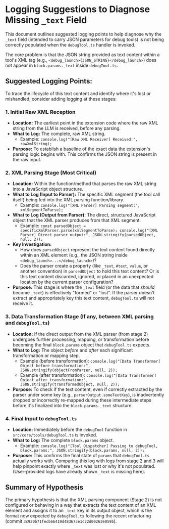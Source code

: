 # Logging Suggestions to Diagnose Missing `_text` Field

This document outlines suggested logging points to help diagnose why the `_text` field (intended to carry JSON parameters for debug tools) is not being correctly populated when the `debugTool.ts` handler is invoked.

The core problem is that the JSON string provided as text content within a tool's XML tag (e.g., `<debug_launch>{JSON_STRING}</debug_launch>`) does not appear in `block.params._text` inside `debugTool.ts`.

## Suggested Logging Points:

To trace the lifecycle of this text content and identify where it's lost or mishandled, consider adding logging at these stages:

### 1. Initial Raw XML Reception

- **Location:** The earliest point in the extension code where the raw XML string from the LLM is received, before any parsing.
- **What to Log:** The complete, raw XML string.
    - Example: `console.log("[Raw XML Receiver] Received:", rawXmlString);`
- **Purpose:** To establish a baseline of the exact data the extension's parsing logic begins with. This confirms the JSON string is present in the raw input.

### 2. XML Parsing Stage (Most Critical)

- **Location:** Within the function/method that parses the raw XML string into a JavaScript object structure.
- **What to Log (Input to Parser):** The specific XML segment (the tool call itself) being fed into the XML parsing function/library.
    - Example: `console.log("[XML Parser] Parsing segment:", xmlSegmentToParse);`
- **What to Log (Output from Parser):** The direct, structured JavaScript object that the XML parser produces from that XML segment.
    - Example: `const parsedObject = specificXmlParser.parse(xmlSegmentToParse); console.log("[XML Parser] Direct parser output:", JSON.stringify(parsedObject, null, 2));`
- **Key Investigation:**
    - How does `parsedObject` represent the text content found directly within an XML element (e.g., the JSON string inside `<debug_launch>...</debug_launch>`)?
    - Does the parser create a property (like `_text`, `#text`, `value`, or another convention) in `parsedObject` to hold this text content? Or is this text content discarded, ignored, or placed in an unexpected location by the current parser configuration?
- **Purpose:** This stage is where the `_text` field (or the data that _should_ become `_text`) is effectively "formed" or "lost". If the parser doesn't extract and appropriately key this text content, `debugTool.ts` will not receive it.

### 3. Data Transformation Stage (If any, between XML parsing and `debugTool.ts`)

- **Location:** If the direct output from the XML parser (from stage 2) undergoes further processing, mapping, or transformation before becoming the final `block.params` object that `debugTool.ts` expects.
- **What to Log:** The object _before_ and _after_ each significant transformation or mapping step.
    - Example (before transformation): `console.log("[Data Transformer] Object before transformation:", JSON.stringify(objectFromParser, null, 2));`
    - Example (after transformation): `console.log("[Data Transformer] Object after transformation:", JSON.stringify(transformedObject, null, 2));`
- **Purpose:** To check if the text content, even if correctly extracted by the parser under some key (e.g., `parserOutput.someTextKey`), is inadvertently dropped or incorrectly re-mapped during these intermediate steps before it's finalized into the `block.params._text` structure.

### 4. Final Input to `debugTool.ts`

- **Location:** Immediately before the `debugTool` function in `src/core/tools/debugTool.ts` is invoked.
- **What to Log:** The complete `block.params` object.
    - Example: `console.log("[Tool Dispatcher] Passing to debugTool, block.params:", JSON.stringify(block.params, null, 2));`
- **Purpose:** This confirms the final state of `params` that `debugTool.ts` actually works with. Comparing this log with logs from stage 2 and 3 will help pinpoint exactly where `_text` was lost or why it's not populated. (User-provided logs have already shown `_text` is missing here).

## Summary of Hypothesis

The primary hypothesis is that the XML parsing component (Stage 2) is not configured or behaving in a way that extracts the text content of an XML element and assigns it to an `_text` key in its output object, which is the format now expected by `debugTool.ts` following the recent refactoring (commit `3c920b71fecb66419d48367ce1c22d00263e059b`).
